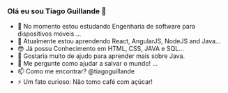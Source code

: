 ### Olá eu sou Tiago Guillande 👋

- 🔭 No momento estou estudando Engenharia de software para dispositivos móveis ...
- 🌱 Atualmente estou aprendendo React, AngularJS, NodeJS and Java...
- 😎 Já possu Conhecimento em HTML, CSS, JAVA e SQL...
- 🤔 Gostaria muito de ajudo para aprender mais sobre Java.
- 💬 Me pergunte como ajudar a salvar o mundo! ...
- 📫 Como me encontrar? @tiagoguillande
- ⚡ Um fato curioso: Não tomo café com açúcar!
